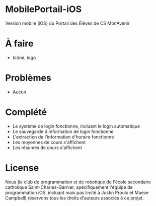 # MobilePortail-iOS
Version mobile (iOS) du Portail des Élèves de CS MonAvenir

# À faire
- Icône, logo

# Problèmes
- Aucun

# Complété
- Le système de login fonctionne, incluant le login automatique
- Le sauvegarde d'information de login fonctionne
- L'extraction de l'information d'horaire fonctionne
- Les moyennes de cours s'affichent
- Les résumés de cours s'affichent

# License
Nous (le club de programmation et de robotique de l'école secondaire catholique Saint-Charles-Garnier, spécifiquement l'équipe de programmation iOS, incluant mais pas limité à Justin Proulx et Maeve Campbell) réservons tous les droits d'auteurs associés à ce projet.
